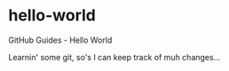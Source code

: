 # hello-world
GitHub Guides - Hello World

Learnin' some git, so's I can keep track of muh changes...
